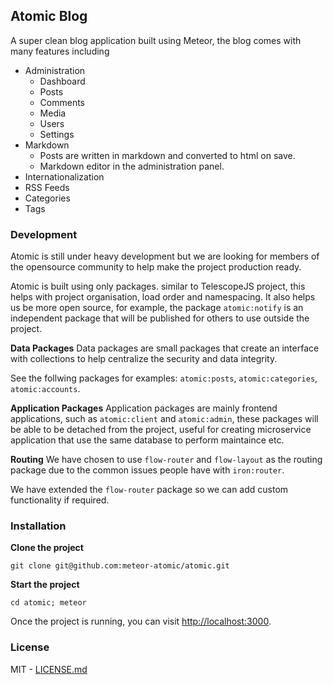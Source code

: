 ## Atomic Blog

A super clean blog application built using Meteor, the blog comes with many features including

* Administration
  * Dashboard
  * Posts
  * Comments
  * Media
  * Users
  * Settings
* Markdown
  * Posts are written in markdown and converted to html on save.
  * Markdown editor in the administration panel.
* Internationalization
* RSS Feeds
* Categories
* Tags

### Development
Atomic is still under heavy development but we are looking for members of the opensource community to help make the project production ready.

Atomic is built using only packages. similar to TelescopeJS project, this helps with project organisation, load order and namespacing. It also helps us be more open source, for example, the package `atomic:notify` is an independent package that will be published for others to use outside the project.

**Data Packages**
Data packages are small packages that create an interface with collections to help centralize the security and data integrity.

See the follwing packages for examples: `atomic:posts`, `atomic:categories`, `atomic:accounts`.

**Application Packages**
Application packages are mainly frontend applications, such as `atomic:client` and `atomic:admin`, these packages will be able to be detached from the project, useful for creating microservice application that use the same database to perform maintaince etc.

**Routing**
We have chosen to use `flow-router` and `flow-layout` as the routing package due to the common issues people have with `iron:router`.

We have extended the `flow-router` package so we can add custom functionality if required.

### Installation

**Clone the project**

`git clone git@github.com:meteor-atomic/atomic.git`

**Start the project**

`cd atomic; meteor`

Once the project is running, you can visit [http://localhost:3000](http://localhost:3000).

### License
MIT - [LICENSE.md](https://github.com/meteor-atomic/atomic/blob/master/LICENSE.md)
